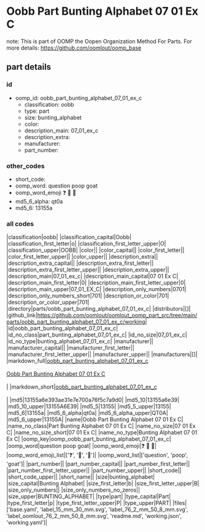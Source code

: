 # Oobb Part Bunting Alphabet 07 01 Ex C  

note: This is part of OOMP the Oopen Organization Method For Parts. For more details: https://github.com/oomlout/oomp_base

##  part details





### id
* oomp_id: oobb_part_bunting_alphabet_07_01_ex_c
  * classification: oobb
  * type: part
  * size: bunting_alphabet
  * color: 
  * description_main: 07_01_ex_c
  * description_extra: 
  * manufacturer: 
  * part_number: 

### other_codes
* short_code: 
* oomp_word: question poop goat
* oomp_word_emoji :question: :poop: :goat:
* md5_6_alpha: qt0a
* md5_6: 13155a

### all codes 
|classification|oobb|
|classification_capital|Oobb|
|classification_first_letter|o|
|classification_first_letter_upper|O|
|classification_upper|OOBB|
|color||
|color_capital||
|color_first_letter||
|color_first_letter_upper||
|color_upper||
|description_extra||
|description_extra_capital||
|description_extra_first_letter||
|description_extra_first_letter_upper||
|description_extra_upper||
|description_main|07_01_ex_c|
|description_main_capital|07 01 Ex C|
|description_main_first_letter|0|
|description_main_first_letter_upper|0|
|description_main_upper|07_01_EX_C|
|description_only_numbers|0701|
|description_only_numbers_short|701|
|description_or_color|701|
|description_or_color_upper|701|
|directory|parts/oobb_part_bunting_alphabet_07_01_ex_c|
|distributors|[]|
|github_link|https://github.com/oomlout/oomlout_oomp_part_src/tree/main/parts/oobb_part_bunting_alphabet_07_01_ex_c/working|
|id|oobb_part_bunting_alphabet_07_01_ex_c|
|id_no_class|part_bunting_alphabet_07_01_ex_c|
|id_no_size|07_01_ex_c|
|id_no_type|bunting_alphabet_07_01_ex_c|
|manufacturer||
|manufacturer_capital||
|manufacturer_first_letter||
|manufacturer_first_letter_upper||
|manufacturer_upper||
|manufacturers|[]|
|markdown_full|[oobb_part_bunting_alphabet_07_01_ex_c](https://github.com/oomlout/oomlout_oomp_part_src/tree/main/parts/oobb_part_bunting_alphabet_07_01_ex_c/working)<br>[](https://github.com/oomlout/oomlout_oomp_part_src/tree/main/parts/oobb_part_bunting_alphabet_07_01_ex_c/working)<br>[Oobb Part Bunting Alphabet 07 01 Ex C](https://github.com/oomlout/oomlout_oomp_part_src/tree/main/parts/oobb_part_bunting_alphabet_07_01_ex_c/working)<br><br>|
|markdown_short|[oobb_part_bunting_alphabet_07_01_ex_c](https://github.com/oomlout/oomlout_oomp_part_src/tree/main/parts/oobb_part_bunting_alphabet_07_01_ex_c/working)<br><br>|
|md5|13155a6e393ae31e7e700a76f5c7a9d0|
|md5_10|13155a6e39|
|md5_10_upper|13155A6E39|
|md5_5|13155|
|md5_5_upper|13155|
|md5_6|13155a|
|md5_6_alpha|qt0a|
|md5_6_alpha_upper|QT0A|
|md5_6_upper|13155A|
|name|Oobb Part Bunting Alphabet 07 01 Ex C|
|name_no_class|Part Bunting Alphabet 07 01 Ex C|
|name_no_size|07 01 Ex C|
|name_no_size_short|07 01 Ex C|
|name_no_type|Bunting Alphabet 07 01 Ex C|
|oomp_key|oomp_oobb_part_bunting_alphabet_07_01_ex_c|
|oomp_word|question poop goat|
|oomp_word_emoji|:question: :poop: :goat:|
|oomp_word_emoji_list|[':question:', ':poop:', ':goat:']|
|oomp_word_list|['question', 'poop', 'goat']|
|part_number||
|part_number_capital||
|part_number_first_letter||
|part_number_first_letter_upper||
|part_number_upper||
|short_code||
|short_code_upper||
|short_name||
|size|bunting_alphabet|
|size_capital|Bunting Alphabet|
|size_first_letter|b|
|size_first_letter_upper|B|
|size_only_numbers||
|size_only_numbers_no_zeros||
|size_upper|BUNTING_ALPHABET|
|type|part|
|type_capital|Part|
|type_first_letter|p|
|type_first_letter_upper|P|
|type_upper|PART|
|files|['base.yaml', 'label_15_mm_30_mm.svg', 'label_76_2_mm_50_8_mm.svg', 'label_oomlout_76_2_mm_50_8_mm.svg', 'readme.md', 'working.json', 'working.yaml']|
